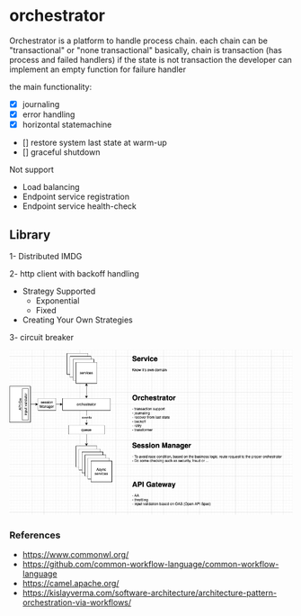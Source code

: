 # orchestrator
Orchestrator is a platform to handle process chain. each chain can be "transactional" or "none transactional"
basically, chain is transaction (has process and failed handlers) if the state is not transaction the developer can implement an empty function for failure handler

the main functionality:
- [X] journaling
- [X] error handling
- [X] horizontal statemachine
- [] restore system last state at warm-up
- [] graceful shutdown

Not support
- Load balancing
- Endpoint service registration
- Endpoint service health-check


## Library
1- Distributed IMDG

2- http client with backoff handling
- Strategy Supported
    - Exponential
    - Fixed
- Creating Your Own Strategies

3- circuit breaker

![components figure](doc/pic/components.jpg)

### References
- https://www.commonwl.org/
- https://github.com/common-workflow-language/common-workflow-language
- https://camel.apache.org/
- https://kislayverma.com/software-architecture/architecture-pattern-orchestration-via-workflows/
